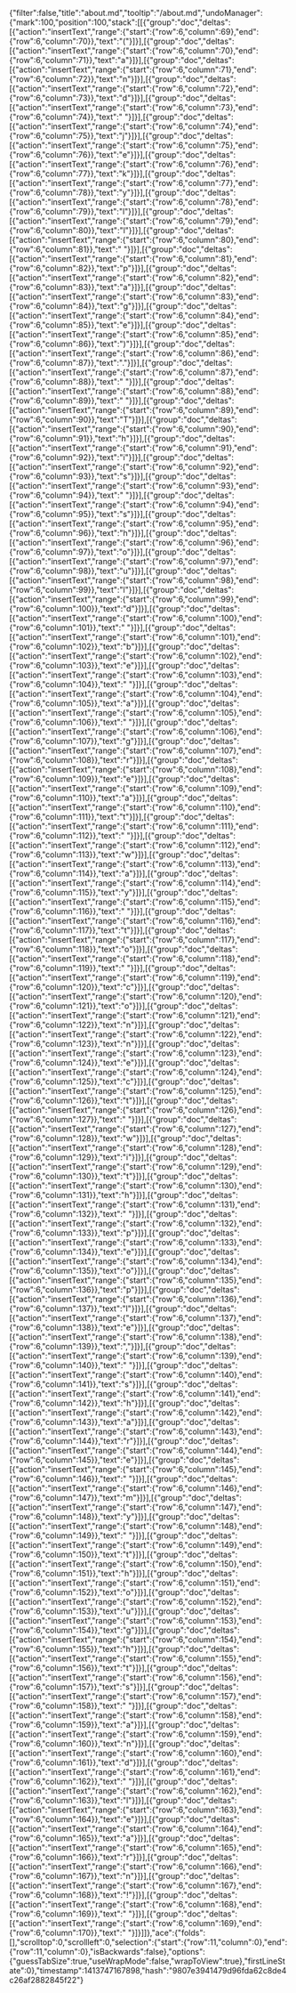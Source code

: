 {"filter":false,"title":"about.md","tooltip":"/about.md","undoManager":{"mark":100,"position":100,"stack":[[{"group":"doc","deltas":[{"action":"insertText","range":{"start":{"row":6,"column":69},"end":{"row":6,"column":70}},"text":"("}]}],[{"group":"doc","deltas":[{"action":"insertText","range":{"start":{"row":6,"column":70},"end":{"row":6,"column":71}},"text":"a"}]}],[{"group":"doc","deltas":[{"action":"insertText","range":{"start":{"row":6,"column":71},"end":{"row":6,"column":72}},"text":"n"}]}],[{"group":"doc","deltas":[{"action":"insertText","range":{"start":{"row":6,"column":72},"end":{"row":6,"column":73}},"text":"d"}]}],[{"group":"doc","deltas":[{"action":"insertText","range":{"start":{"row":6,"column":73},"end":{"row":6,"column":74}},"text":" "}]}],[{"group":"doc","deltas":[{"action":"insertText","range":{"start":{"row":6,"column":74},"end":{"row":6,"column":75}},"text":"j"}]}],[{"group":"doc","deltas":[{"action":"insertText","range":{"start":{"row":6,"column":75},"end":{"row":6,"column":76}},"text":"e"}]}],[{"group":"doc","deltas":[{"action":"insertText","range":{"start":{"row":6,"column":76},"end":{"row":6,"column":77}},"text":"k"}]}],[{"group":"doc","deltas":[{"action":"insertText","range":{"start":{"row":6,"column":77},"end":{"row":6,"column":78}},"text":"y"}]}],[{"group":"doc","deltas":[{"action":"insertText","range":{"start":{"row":6,"column":78},"end":{"row":6,"column":79}},"text":"l"}]}],[{"group":"doc","deltas":[{"action":"insertText","range":{"start":{"row":6,"column":79},"end":{"row":6,"column":80}},"text":"l"}]}],[{"group":"doc","deltas":[{"action":"insertText","range":{"start":{"row":6,"column":80},"end":{"row":6,"column":81}},"text":" "}]}],[{"group":"doc","deltas":[{"action":"insertText","range":{"start":{"row":6,"column":81},"end":{"row":6,"column":82}},"text":"p"}]}],[{"group":"doc","deltas":[{"action":"insertText","range":{"start":{"row":6,"column":82},"end":{"row":6,"column":83}},"text":"a"}]}],[{"group":"doc","deltas":[{"action":"insertText","range":{"start":{"row":6,"column":83},"end":{"row":6,"column":84}},"text":"g"}]}],[{"group":"doc","deltas":[{"action":"insertText","range":{"start":{"row":6,"column":84},"end":{"row":6,"column":85}},"text":"e"}]}],[{"group":"doc","deltas":[{"action":"insertText","range":{"start":{"row":6,"column":85},"end":{"row":6,"column":86}},"text":")"}]}],[{"group":"doc","deltas":[{"action":"insertText","range":{"start":{"row":6,"column":86},"end":{"row":6,"column":87}},"text":"."}]}],[{"group":"doc","deltas":[{"action":"insertText","range":{"start":{"row":6,"column":87},"end":{"row":6,"column":88}},"text":" "}]}],[{"group":"doc","deltas":[{"action":"insertText","range":{"start":{"row":6,"column":88},"end":{"row":6,"column":89}},"text":" "}]}],[{"group":"doc","deltas":[{"action":"insertText","range":{"start":{"row":6,"column":89},"end":{"row":6,"column":90}},"text":"T"}]}],[{"group":"doc","deltas":[{"action":"insertText","range":{"start":{"row":6,"column":90},"end":{"row":6,"column":91}},"text":"h"}]}],[{"group":"doc","deltas":[{"action":"insertText","range":{"start":{"row":6,"column":91},"end":{"row":6,"column":92}},"text":"i"}]}],[{"group":"doc","deltas":[{"action":"insertText","range":{"start":{"row":6,"column":92},"end":{"row":6,"column":93}},"text":"s"}]}],[{"group":"doc","deltas":[{"action":"insertText","range":{"start":{"row":6,"column":93},"end":{"row":6,"column":94}},"text":" "}]}],[{"group":"doc","deltas":[{"action":"insertText","range":{"start":{"row":6,"column":94},"end":{"row":6,"column":95}},"text":"s"}]}],[{"group":"doc","deltas":[{"action":"insertText","range":{"start":{"row":6,"column":95},"end":{"row":6,"column":96}},"text":"h"}]}],[{"group":"doc","deltas":[{"action":"insertText","range":{"start":{"row":6,"column":96},"end":{"row":6,"column":97}},"text":"o"}]}],[{"group":"doc","deltas":[{"action":"insertText","range":{"start":{"row":6,"column":97},"end":{"row":6,"column":98}},"text":"u"}]}],[{"group":"doc","deltas":[{"action":"insertText","range":{"start":{"row":6,"column":98},"end":{"row":6,"column":99}},"text":"l"}]}],[{"group":"doc","deltas":[{"action":"insertText","range":{"start":{"row":6,"column":99},"end":{"row":6,"column":100}},"text":"d"}]}],[{"group":"doc","deltas":[{"action":"insertText","range":{"start":{"row":6,"column":100},"end":{"row":6,"column":101}},"text":" "}]}],[{"group":"doc","deltas":[{"action":"insertText","range":{"start":{"row":6,"column":101},"end":{"row":6,"column":102}},"text":"b"}]}],[{"group":"doc","deltas":[{"action":"insertText","range":{"start":{"row":6,"column":102},"end":{"row":6,"column":103}},"text":"e"}]}],[{"group":"doc","deltas":[{"action":"insertText","range":{"start":{"row":6,"column":103},"end":{"row":6,"column":104}},"text":" "}]}],[{"group":"doc","deltas":[{"action":"insertText","range":{"start":{"row":6,"column":104},"end":{"row":6,"column":105}},"text":"a"}]}],[{"group":"doc","deltas":[{"action":"insertText","range":{"start":{"row":6,"column":105},"end":{"row":6,"column":106}},"text":" "}]}],[{"group":"doc","deltas":[{"action":"insertText","range":{"start":{"row":6,"column":106},"end":{"row":6,"column":107}},"text":"g"}]}],[{"group":"doc","deltas":[{"action":"insertText","range":{"start":{"row":6,"column":107},"end":{"row":6,"column":108}},"text":"r"}]}],[{"group":"doc","deltas":[{"action":"insertText","range":{"start":{"row":6,"column":108},"end":{"row":6,"column":109}},"text":"e"}]}],[{"group":"doc","deltas":[{"action":"insertText","range":{"start":{"row":6,"column":109},"end":{"row":6,"column":110}},"text":"a"}]}],[{"group":"doc","deltas":[{"action":"insertText","range":{"start":{"row":6,"column":110},"end":{"row":6,"column":111}},"text":"t"}]}],[{"group":"doc","deltas":[{"action":"insertText","range":{"start":{"row":6,"column":111},"end":{"row":6,"column":112}},"text":" "}]}],[{"group":"doc","deltas":[{"action":"insertText","range":{"start":{"row":6,"column":112},"end":{"row":6,"column":113}},"text":"w"}]}],[{"group":"doc","deltas":[{"action":"insertText","range":{"start":{"row":6,"column":113},"end":{"row":6,"column":114}},"text":"a"}]}],[{"group":"doc","deltas":[{"action":"insertText","range":{"start":{"row":6,"column":114},"end":{"row":6,"column":115}},"text":"y"}]}],[{"group":"doc","deltas":[{"action":"insertText","range":{"start":{"row":6,"column":115},"end":{"row":6,"column":116}},"text":" "}]}],[{"group":"doc","deltas":[{"action":"insertText","range":{"start":{"row":6,"column":116},"end":{"row":6,"column":117}},"text":"t"}]}],[{"group":"doc","deltas":[{"action":"insertText","range":{"start":{"row":6,"column":117},"end":{"row":6,"column":118}},"text":"o"}]}],[{"group":"doc","deltas":[{"action":"insertText","range":{"start":{"row":6,"column":118},"end":{"row":6,"column":119}},"text":" "}]}],[{"group":"doc","deltas":[{"action":"insertText","range":{"start":{"row":6,"column":119},"end":{"row":6,"column":120}},"text":"c"}]}],[{"group":"doc","deltas":[{"action":"insertText","range":{"start":{"row":6,"column":120},"end":{"row":6,"column":121}},"text":"o"}]}],[{"group":"doc","deltas":[{"action":"insertText","range":{"start":{"row":6,"column":121},"end":{"row":6,"column":122}},"text":"n"}]}],[{"group":"doc","deltas":[{"action":"insertText","range":{"start":{"row":6,"column":122},"end":{"row":6,"column":123}},"text":"n"}]}],[{"group":"doc","deltas":[{"action":"insertText","range":{"start":{"row":6,"column":123},"end":{"row":6,"column":124}},"text":"e"}]}],[{"group":"doc","deltas":[{"action":"insertText","range":{"start":{"row":6,"column":124},"end":{"row":6,"column":125}},"text":"c"}]}],[{"group":"doc","deltas":[{"action":"insertText","range":{"start":{"row":6,"column":125},"end":{"row":6,"column":126}},"text":"t"}]}],[{"group":"doc","deltas":[{"action":"insertText","range":{"start":{"row":6,"column":126},"end":{"row":6,"column":127}},"text":" "}]}],[{"group":"doc","deltas":[{"action":"insertText","range":{"start":{"row":6,"column":127},"end":{"row":6,"column":128}},"text":"w"}]}],[{"group":"doc","deltas":[{"action":"insertText","range":{"start":{"row":6,"column":128},"end":{"row":6,"column":129}},"text":"i"}]}],[{"group":"doc","deltas":[{"action":"insertText","range":{"start":{"row":6,"column":129},"end":{"row":6,"column":130}},"text":"t"}]}],[{"group":"doc","deltas":[{"action":"insertText","range":{"start":{"row":6,"column":130},"end":{"row":6,"column":131}},"text":"h"}]}],[{"group":"doc","deltas":[{"action":"insertText","range":{"start":{"row":6,"column":131},"end":{"row":6,"column":132}},"text":" "}]}],[{"group":"doc","deltas":[{"action":"insertText","range":{"start":{"row":6,"column":132},"end":{"row":6,"column":133}},"text":"p"}]}],[{"group":"doc","deltas":[{"action":"insertText","range":{"start":{"row":6,"column":133},"end":{"row":6,"column":134}},"text":"e"}]}],[{"group":"doc","deltas":[{"action":"insertText","range":{"start":{"row":6,"column":134},"end":{"row":6,"column":135}},"text":"o"}]}],[{"group":"doc","deltas":[{"action":"insertText","range":{"start":{"row":6,"column":135},"end":{"row":6,"column":136}},"text":"p"}]}],[{"group":"doc","deltas":[{"action":"insertText","range":{"start":{"row":6,"column":136},"end":{"row":6,"column":137}},"text":"l"}]}],[{"group":"doc","deltas":[{"action":"insertText","range":{"start":{"row":6,"column":137},"end":{"row":6,"column":138}},"text":"e"}]}],[{"group":"doc","deltas":[{"action":"insertText","range":{"start":{"row":6,"column":138},"end":{"row":6,"column":139}},"text":","}]}],[{"group":"doc","deltas":[{"action":"insertText","range":{"start":{"row":6,"column":139},"end":{"row":6,"column":140}},"text":" "}]}],[{"group":"doc","deltas":[{"action":"insertText","range":{"start":{"row":6,"column":140},"end":{"row":6,"column":141}},"text":"s"}]}],[{"group":"doc","deltas":[{"action":"insertText","range":{"start":{"row":6,"column":141},"end":{"row":6,"column":142}},"text":"h"}]}],[{"group":"doc","deltas":[{"action":"insertText","range":{"start":{"row":6,"column":142},"end":{"row":6,"column":143}},"text":"a"}]}],[{"group":"doc","deltas":[{"action":"insertText","range":{"start":{"row":6,"column":143},"end":{"row":6,"column":144}},"text":"r"}]}],[{"group":"doc","deltas":[{"action":"insertText","range":{"start":{"row":6,"column":144},"end":{"row":6,"column":145}},"text":"e"}]}],[{"group":"doc","deltas":[{"action":"insertText","range":{"start":{"row":6,"column":145},"end":{"row":6,"column":146}},"text":" "}]}],[{"group":"doc","deltas":[{"action":"insertText","range":{"start":{"row":6,"column":146},"end":{"row":6,"column":147}},"text":"m"}]}],[{"group":"doc","deltas":[{"action":"insertText","range":{"start":{"row":6,"column":147},"end":{"row":6,"column":148}},"text":"y"}]}],[{"group":"doc","deltas":[{"action":"insertText","range":{"start":{"row":6,"column":148},"end":{"row":6,"column":149}},"text":" "}]}],[{"group":"doc","deltas":[{"action":"insertText","range":{"start":{"row":6,"column":149},"end":{"row":6,"column":150}},"text":"t"}]}],[{"group":"doc","deltas":[{"action":"insertText","range":{"start":{"row":6,"column":150},"end":{"row":6,"column":151}},"text":"h"}]}],[{"group":"doc","deltas":[{"action":"insertText","range":{"start":{"row":6,"column":151},"end":{"row":6,"column":152}},"text":"o"}]}],[{"group":"doc","deltas":[{"action":"insertText","range":{"start":{"row":6,"column":152},"end":{"row":6,"column":153}},"text":"u"}]}],[{"group":"doc","deltas":[{"action":"insertText","range":{"start":{"row":6,"column":153},"end":{"row":6,"column":154}},"text":"g"}]}],[{"group":"doc","deltas":[{"action":"insertText","range":{"start":{"row":6,"column":154},"end":{"row":6,"column":155}},"text":"h"}]}],[{"group":"doc","deltas":[{"action":"insertText","range":{"start":{"row":6,"column":155},"end":{"row":6,"column":156}},"text":"t"}]}],[{"group":"doc","deltas":[{"action":"insertText","range":{"start":{"row":6,"column":156},"end":{"row":6,"column":157}},"text":"s"}]}],[{"group":"doc","deltas":[{"action":"insertText","range":{"start":{"row":6,"column":157},"end":{"row":6,"column":158}},"text":" "}]}],[{"group":"doc","deltas":[{"action":"insertText","range":{"start":{"row":6,"column":158},"end":{"row":6,"column":159}},"text":"a"}]}],[{"group":"doc","deltas":[{"action":"insertText","range":{"start":{"row":6,"column":159},"end":{"row":6,"column":160}},"text":"n"}]}],[{"group":"doc","deltas":[{"action":"insertText","range":{"start":{"row":6,"column":160},"end":{"row":6,"column":161}},"text":"d"}]}],[{"group":"doc","deltas":[{"action":"insertText","range":{"start":{"row":6,"column":161},"end":{"row":6,"column":162}},"text":" "}]}],[{"group":"doc","deltas":[{"action":"insertText","range":{"start":{"row":6,"column":162},"end":{"row":6,"column":163}},"text":"l"}]}],[{"group":"doc","deltas":[{"action":"insertText","range":{"start":{"row":6,"column":163},"end":{"row":6,"column":164}},"text":"e"}]}],[{"group":"doc","deltas":[{"action":"insertText","range":{"start":{"row":6,"column":164},"end":{"row":6,"column":165}},"text":"a"}]}],[{"group":"doc","deltas":[{"action":"insertText","range":{"start":{"row":6,"column":165},"end":{"row":6,"column":166}},"text":"r"}]}],[{"group":"doc","deltas":[{"action":"insertText","range":{"start":{"row":6,"column":166},"end":{"row":6,"column":167}},"text":"n"}]}],[{"group":"doc","deltas":[{"action":"insertText","range":{"start":{"row":6,"column":167},"end":{"row":6,"column":168}},"text":"!"}]}],[{"group":"doc","deltas":[{"action":"insertText","range":{"start":{"row":6,"column":168},"end":{"row":6,"column":169}},"text":" "}]}],[{"group":"doc","deltas":[{"action":"insertText","range":{"start":{"row":6,"column":169},"end":{"row":6,"column":170}},"text":" "}]}]]},"ace":{"folds":[],"scrolltop":0,"scrollleft":0,"selection":{"start":{"row":11,"column":0},"end":{"row":11,"column":0},"isBackwards":false},"options":{"guessTabSize":true,"useWrapMode":false,"wrapToView":true},"firstLineState":0},"timestamp":1413747167898,"hash":"9807e3941479d96fda62c8de4c26af2882845f22"}